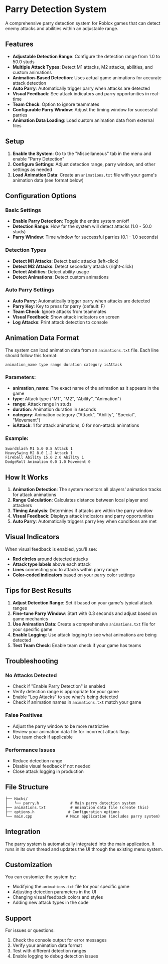 # Parry Detection System

A comprehensive parry detection system for Roblox games that can detect enemy attacks and abilities within an adjustable range.

## Features

- **Adjustable Detection Range**: Configure the detection range from 1.0 to 50.0 studs
- **Multiple Attack Types**: Detect M1 attacks, M2 attacks, abilities, and custom animations
- **Animation-Based Detection**: Uses actual game animations for accurate attack detection
- **Auto Parry**: Automatically trigger parry when attacks are detected
- **Visual Feedback**: See attack indicators and parry opportunities in real-time
- **Team Check**: Option to ignore teammates
- **Configurable Parry Window**: Adjust the timing window for successful parries
- **Animation Data Loading**: Load custom animation data from external files

## Setup

1. **Enable the System**: Go to the "Miscellaneous" tab in the menu and enable "Parry Detection"
2. **Configure Settings**: Adjust detection range, parry window, and other settings as needed
3. **Load Animation Data**: Create an `animations.txt` file with your game's animation data (see format below)

## Configuration Options

### Basic Settings
- **Enable Parry Detection**: Toggle the entire system on/off
- **Detection Range**: How far the system will detect attacks (1.0 - 50.0 studs)
- **Parry Window**: Time window for successful parries (0.1 - 1.0 seconds)

### Detection Types
- **Detect M1 Attacks**: Detect basic attacks (left-click)
- **Detect M2 Attacks**: Detect secondary attacks (right-click)
- **Detect Abilities**: Detect ability usage
- **Detect Animations**: Detect custom animations

### Auto Parry Settings
- **Auto Parry**: Automatically trigger parry when attacks are detected
- **Parry Key**: Key to press for parry (default: F)
- **Team Check**: Ignore attacks from teammates
- **Visual Feedback**: Show attack indicators on screen
- **Log Attacks**: Print attack detection to console

## Animation Data Format

The system can load animation data from an `animations.txt` file. Each line should follow this format:

```
animation_name type range duration category isAttack
```

### Parameters:
- **animation_name**: The exact name of the animation as it appears in the game
- **type**: Attack type ("M1", "M2", "Ability", "Animation")
- **range**: Attack range in studs
- **duration**: Animation duration in seconds
- **category**: Animation category ("Attack", "Ability", "Special", "Movement")
- **isAttack**: 1 for attack animations, 0 for non-attack animations

### Example:
```
SwordSlash M1 5.0 0.8 Attack 1
HeavySwing M2 8.0 1.2 Attack 1
Fireball Ability 15.0 2.0 Ability 1
DodgeRoll Animation 0.0 1.0 Movement 0
```

## How It Works

1. **Animation Detection**: The system monitors all players' animation tracks for attack animations
2. **Range Calculation**: Calculates distance between local player and attackers
3. **Timing Analysis**: Determines if attacks are within the parry window
4. **Visual Feedback**: Displays attack indicators and parry opportunities
5. **Auto Parry**: Automatically triggers parry key when conditions are met

## Visual Indicators

When visual feedback is enabled, you'll see:
- **Red circles** around detected attacks
- **Attack type labels** above each attack
- **Lines** connecting you to attacks within parry range
- **Color-coded indicators** based on your parry color settings

## Tips for Best Results

1. **Adjust Detection Range**: Set it based on your game's typical attack ranges
2. **Fine-tune Parry Window**: Start with 0.3 seconds and adjust based on game mechanics
3. **Use Animation Data**: Create a comprehensive `animations.txt` file for your specific game
4. **Enable Logging**: Use attack logging to see what animations are being detected
5. **Test Team Check**: Enable team check if your game has teams

## Troubleshooting

### No Attacks Detected
- Check if "Enable Parry Detection" is enabled
- Verify detection range is appropriate for your game
- Enable "Log Attacks" to see what's being detected
- Check if animation names in `animations.txt` match your game

### False Positives
- Adjust the parry window to be more restrictive
- Review your animation data file for incorrect attack flags
- Use team check if applicable

### Performance Issues
- Reduce detection range
- Disable visual feedback if not needed
- Close attack logging in production

## File Structure

```
├── Hacks/
│   └── parry.h              # Main parry detection system
├── animations.txt           # Animation data file (create this)
├── options.h               # Configuration options
└── main.cpp               # Main application (includes parry system)
```

## Integration

The parry system is automatically integrated into the main application. It runs in its own thread and updates the UI through the existing menu system.

## Customization

You can customize the system by:
- Modifying the `animations.txt` file for your specific game
- Adjusting detection parameters in the UI
- Changing visual feedback colors and styles
- Adding new attack types in the code

## Support

For issues or questions:
1. Check the console output for error messages
2. Verify your animation data format
3. Test with different detection ranges
4. Enable logging to debug detection issues